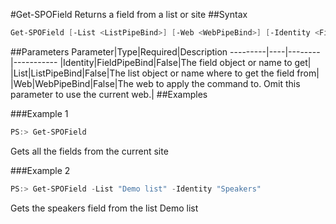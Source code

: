 #Get-SPOField
Returns a field from a list or site
##Syntax
```powershell
Get-SPOField [-List <ListPipeBind>] [-Web <WebPipeBind>] [-Identity <FieldPipeBind>]
```


##Parameters
Parameter|Type|Required|Description
---------|----|--------|-----------
|Identity|FieldPipeBind|False|The field object or name to get|
|List|ListPipeBind|False|The list object or name where to get the field from|
|Web|WebPipeBind|False|The web to apply the command to. Omit this parameter to use the current web.|
##Examples

###Example 1
```powershell
PS:> Get-SPOField
```
Gets all the fields from the current site

###Example 2
```powershell
PS:> Get-SPOField -List "Demo list" -Identity "Speakers"
```
Gets the speakers field from the list Demo list
